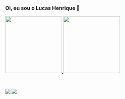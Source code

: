 ### Oi, eu sou o Lucas Henrique 👋

 <div>
  <a href="https://github.com/lucashenriquecss">
  <img height="180em" src="https://github-readme-stats.vercel.app/api?username=lucashenriquecss&show_icons=true&theme=tokyonight&include_all_commits=true&count_private=true"/>
  <img height="180em" src="https://github-readme-stats.vercel.app/api/top-langs/?username=lucashenriquecss&layout=compact&langs_count=16&theme=tokyonight"/>
<div>
<div style="display: inline_block"><br>
</div>
  
  ##
  
  <div>
  <a href = "mailto: lucashenriquecss@gmail.com"><img src="https://img.shields.io/badge/-Gmail-%23EA4335?style=for-the-badge&logo=gmail&logoColor=white" target="_blank"></a>
  <a href="https://www.linkedin.com/in/lucas-henrique-calheiros-saraiva-santos-8255a9188/" target="_blank"><img src="https://img.shields.io/badge/-LinkedIn-%230077B5?style=for-the-badge&logo=linkedin&logoColor=white" target="_blank"></a>
</div>
